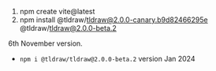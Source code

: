 1. npm create vite@latest
2. npm install @tldraw/tldraw@2.0.0-canary.b9d82466295e
@tldraw/tldraw@2.0.0-beta.2

6th November version.

* `npm i @tldraw/tldraw@2.0.0-beta.2`
version Jan 2024